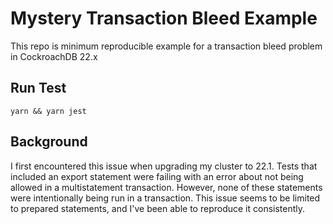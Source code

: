# Mystery Transaction Bleed Example
This repo is minimum reproducible example for a transaction bleed problem in CockroachDB 22.x

## Run Test
```
yarn && yarn jest
```

## Background
I first encountered this issue when upgrading my cluster to 22.1. Tests that included an export statement were failing
with an error about not being allowed in a multistatement transaction. However, none of these statements
were intentionally being run in a transaction. This issue seems to be limited to prepared statements, and I've been able
to reproduce it consistently.
